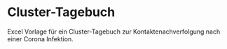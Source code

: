 # Cluster-Tagebuch
Excel Vorlage für ein Cluster-Tagebuch zur Kontaktenachverfolgung nach einer Corona Infektion.
